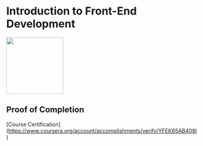 # Introduction to Front-End Development

<img src="../meta-logo.png" width=150>

## Proof of Completion

[Course Certification] (https://www.coursera.org/account/accomplishments/verify/YFEK65AB408I)
